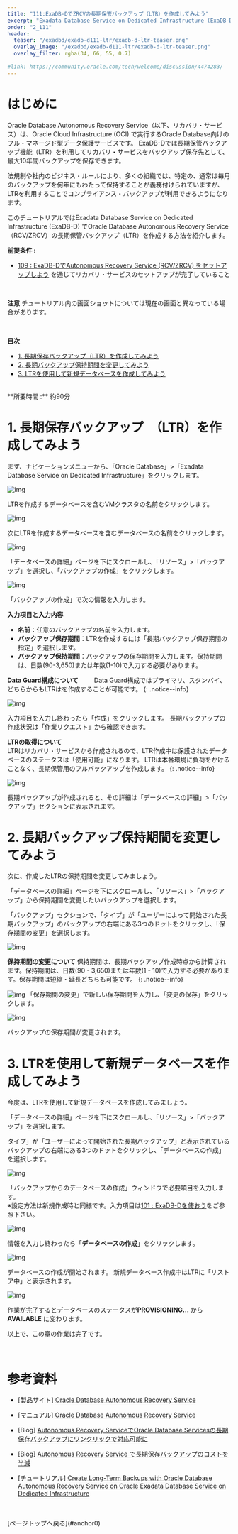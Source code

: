 ```yaml
---
title: "111:ExaDB-DでZRCVの長期保管バックアップ（LTR）を作成してみよう"
excerpt: "Exadata Database Service on Dedicated Infrastructure (ExaDB-D) でOracle Database Autonomous Recovery Service（RCV/ZRCV）の長期保管バックアップ（LTR）を作成する方法を紹介します。"
order: "2_111"
header:
  teaser: "/exadbd/exadb-d111-ltr/exadb-d-ltr-teaser.png"
  overlay_image: "/exadbd/exadb-d111-ltr/exadb-d-ltr-teaser.png"
  overlay_filter: rgba(34, 66, 55, 0.7)
  
#link: https://community.oracle.com/tech/welcome/discussion/4474283/
---
```


<a id="anchor0"></a>

# はじめに
Oracle Database Autonomous Recovery Service（以下、リカバリ・サービス）は、Oracle Cloud Infrastructure (OCI) で実行するOracle Database向けのフル・マネージド型データ保護サービスです。
ExaDB-Dでは長期保管バックアップ機能（LTR）を利用してリカバリ・サービスをバックアップ保存先として、最大10年間バックアップを保存できます。　

法規制や社内のビジネス・ルールにより、多くの組織では、特定の、通常は毎月のバックアップを何年にもわたって保持することが義務付けられていますが、LTRを利用することでコンプライアンス・バックアップが利用できるようになります。

このチュートリアルではExadata Database Service on Dedicated Infrastructure (ExaDB-D) でOracle Database Autonomous Recovery Service（RCV/ZRCV）の長期保管バックアップ（LTR）を作成する方法を紹介します。

**前提条件 :**
+ [109 : ExaDB-DでAutonomous Recovery Service (RCV/ZRCV) をセットアップしよう](../exadb-d109-zrcv) を通じてリカバリ・サービスのセットアップが完了していること
<br>

**注意** チュートリアル内の画面ショットについては現在の画面と異なっている場合があります。

<br>

**目次**
- [1. 長期保存バックアップ（LTR）を作成してみよう](#1-長期保存バックアップltrを作成してみよう)
- [2. 長期バックアップ保持期間を変更してみよう](#2-長期バックアップ保持期間を変更してみよう)
- [3. LTRを使用して新規データベースを作成してみよう](#3-ltrを使用して新規データベースを作成してみよう)

<br>
**所要時間 :** 約90分
<br>

# 1. 長期保存バックアップ　（LTR）を作成してみよう
まず、ナビケーションメニューから、「Oracle Database」>「Exadata Database Service on Dedicated Infrastructure」をクリックします。

![img](exadb-d-ltr01.png)

LTRを作成するデータベースを含むVMクラスタの名前をクリックします。

![img](exadb-d-ltr02.png)

次にLTRを作成するデータベースを含むデータベースの名前をクリックします。

![img](exadb-d-ltr03.png)

「データベースの詳細」ページを下にスクロールし、「リソース」>「バックアップ」を選択し、「バックアップの作成」をクリックします。

![img](exadb-d-ltr04.png)

「バックアップの作成」で次の情報を入力します。　　

**入力項目と入力内容**
- **名前**：任意のバックアップの名前を入力します。
- **バックアップ保存期間**：LTRを作成するには「長期バックアップ保存期間の指定」を選択します。
- **バックアップ保持期間**：バックアップの保存期間を入力します。保持期間は、日数(90-3,650)または年数(1-10)で入力する必要があります。

**Data Guard構成について**　 　
Data Guard構成ではプライマリ、スタンバイ、どちらからもLTRはを作成することが可能です。
{: .notice--info}

![img](exadb-d-ltr05.png)

入力項目を入力し終わったら「作成」をクリックします。
長期バックアップの作成状況は「作業リクエスト」から確認できます。

**LTRの取得について**  
 LTRはリカバリ・サービスから作成されるので、LTR作成中は保護されたデータベースのステータスは「使用可能」になります。
 LTRは本番環境に負荷をかけることなく、長期保管用のフルバックアップを作成します。
{: .notice--info}

![img](exadb-d-ltr06.png)

長期バックアップが作成されると、その詳細は「データベースの詳細」>「バックアップ」セクションに表示されます。
<br>

# 2. 長期バックアップ保持期間を変更してみよう
次に、作成したLTRの保持期間を変更してみましょう。

「データベースの詳細」ページを下にスクロールし、「リソース」>「バックアップ」から保持期間を変更したいバックアップを選択します。

「バックアップ」セクションで、「タイプ」が「ユーザーによって開始された長期バックアップ」のバックアップの右端にある3つのドットをクリックし、「保存期間の変更」を選択します。

![img](exadb-d-ltr07.png)

**保持期間の変更について**
保持期間は、長期バックアップ作成時点から計算されます。保持期間は、日数(90 - 3,650)または年数(1 - 10)で入力する必要があります。保存期間は短縮・延長どちらも可能です。
{: .notice--info}

![img](exadb-d-ltr08.png)
「保存期間の変更」で新しい保存期間を入力し、「変更の保存」をクリックします。

![img](exadb-d-ltr09.png)

バックアップの保存期間が変更されます。
<br>


# 3. LTRを使用して新規データベースを作成してみよう
今度は、LTRを使用して新規データベースを作成してみましょう。


「データベースの詳細」ページを下にスクロールし、「リソース」>「バックアップ」を選択します。

タイプ」が「ユーザーによって開始された長期バックアップ」と表示されているバックアップの右端にある3つのドットをクリックし、「データベースの作成」を選択します。

![img](exadb-d-ltr10.png)

「バックアップからのデータベースの作成」ウィンドウで必要項目を入力します。　　　　  
※設定方法は新規作成時と同様です。入力項目は[101 : ExaDB-Dを使おう](../exadb-d101-create-exadb-d)をご参照下さい。

![img](exadb-d-ltr11.png)

情報を入力し終わったら「**データベースの作成**」をクリックします。

![img](exadb-d-ltr12.png)

データベースの作成が開始されます。
新規データベース作成中はLTRに「リストア中」と表示されます。

![img](exadb-d-ltr13.png)

作業が完了するとデータベースのステータスが**PROVISIONING...** から **AVAILABLE** に変わります。

以上で、この章の作業は完了です。

<br>



# 参考資料

* [製品サイト] [Oracle Database Autonomous Recovery Service](https://www.oracle.com/jp/database/zero-data-loss-autonomous-recovery-service/) 

* [マニュアル] [Oracle Database Autonomous Recovery Service](https://docs.oracle.com/cd/E83857_01/paas/recovery-service/index.html) 

* [Blog] [Autonomous Recovery ServiceでOracle Database Servicesの長期保存バックアップにワンクリックで対応可能に](https://blogs.oracle.com/oracle4engineer/post/ja-recovery-service-ltr) 

* [Blog] [Autonomous Recovery Service で長期保存バックアップのコストを半減 ](https://blogs.oracle.com/oracle4engineer/post/ja-zrcv-ltr-half-the-cost) 

* [チュートリアル] [Create Long-Term Backups with Oracle Database Autonomous Recovery Service on Oracle Exadata Database Service on Dedicated Infrastructure](https://docs.oracle.com/en/learn/ExaDB-D-ltr-backup/index.html#introduction) 
<br>

<br>
[ページトップへ戻る](#anchor0)